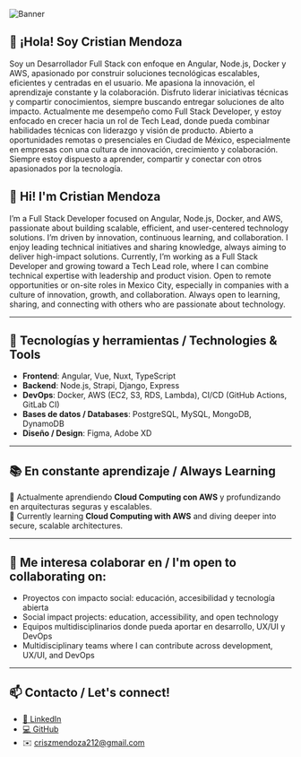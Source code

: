 ![Banner](https://t3.ftcdn.net/jpg/02/34/44/16/360_F_234441670_C9KlCIyfp2l8tLKHrr4CNjctGz252bg5.jpg)

## 👋 ¡Hola! Soy Cristian Mendoza

Soy un Desarrollador Full Stack con enfoque en Angular, Node.js, Docker y AWS, apasionado por construir soluciones tecnológicas escalables, eficientes y centradas en el usuario. Me apasiona la innovación, el aprendizaje constante y la colaboración. Disfruto liderar iniciativas técnicas y compartir conocimientos, siempre buscando entregar soluciones de alto impacto. Actualmente me desempeño como Full Stack Developer, y estoy enfocado en crecer hacia un rol de Tech Lead, donde pueda combinar habilidades técnicas con liderazgo y visión de producto. Abierto a oportunidades remotas o presenciales en Ciudad de México, especialmente en empresas con una cultura de innovación, crecimiento y colaboración. Siempre estoy dispuesto a aprender, compartir y conectar con otros apasionados por la tecnología.

## 👋 Hi! I'm Cristian Mendoza

I’m a Full Stack Developer focused on Angular, Node.js, Docker, and AWS, passionate about building scalable, efficient, and user-centered technology solutions. I’m driven by innovation, continuous learning, and collaboration. I enjoy leading technical initiatives and sharing knowledge, always aiming to deliver high-impact solutions. Currently, I’m working as a Full Stack Developer and growing toward a Tech Lead role, where I can combine technical expertise with leadership and product vision. Open to remote opportunities or on-site roles in Mexico City, especially in companies with a culture of innovation, growth, and collaboration. Always open to learning, sharing, and connecting with others who are passionate about technology.

---

## 🚀 Tecnologías y herramientas / Technologies & Tools
- **Frontend**: Angular, Vue, Nuxt, TypeScript  
- **Backend**: Node.js, Strapi, Django, Express  
- **DevOps**: Docker, AWS (EC2, S3, RDS, Lambda), CI/CD (GitHub Actions, GitLab CI)  
- **Bases de datos / Databases**: PostgreSQL, MySQL, MongoDB, DynamoDB  
- **Diseño / Design**: Figma, Adobe XD

---

## 📚 En constante aprendizaje / Always Learning
📘 Actualmente aprendiendo **Cloud Computing con AWS** y profundizando en arquitecturas seguras y escalables.  
📘 Currently learning **Cloud Computing with AWS** and diving deeper into secure, scalable architectures.

---

## 🤝 Me interesa colaborar en / I'm open to collaborating on:
- Proyectos con impacto social: educación, accesibilidad y tecnología abierta  
- Social impact projects: education, accessibility, and open technology  
- Equipos multidisciplinarios donde pueda aportar en desarrollo, UX/UI y DevOps  
- Multidisciplinary teams where I can contribute across development, UX/UI, and DevOps

---

## 📫 Contacto / Let's connect!
- [🔗 LinkedIn](https://www.linkedin.com/in/criszmendoza/)
- [💻 GitHub](https://github.com/criszmendoza)
- ✉️ criszmendoza212@gmail.com
